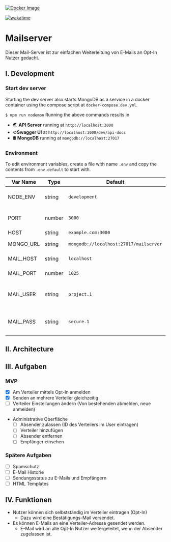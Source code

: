 [![Docker Image](https://github.com/JanneckLange/mailserver/actions/workflows/pushToDocker.yml/badge.svg?branch=master)](https://hub.docker.com/repository/docker/sapza/mailserver)

[![wakatime](https://wakatime.com/badge/user/f75702c6-6ecd-478f-a765-9c0a07c62d50/project/211f7cb7-35d5-4675-a4ba-91e94c2bcdfc.svg)](https://wakatime.com/badge/user/f75702c6-6ecd-478f-a765-9c0a07c62d50/project/211f7cb7-35d5-4675-a4ba-91e94c2bcdfc)

# Mailserver

Dieser Mail-Server ist zur einfachen Weiterleitung von E-Mails an Opt-In Nutzer gedacht.

## I. Development

### Start dev server

Starting the dev server also starts MongoDB as a service in a docker container using the compose script at `docker-compose.dev.yml`.

```$ npm run nodemon```
Running the above commands results in

* 🌏 **API Server** running at `http://localhost:3000`
* ⚙️**Swagger UI** at `http://localhost:3000/dev/api-docs`
* 🛢️ **MongoDB** running at `mongodb://localhost:27017`

### Environment

To edit environment variables, create a file with name `.env` and copy the contents from `.env.default` to start with.

| Var Name  | Type  | Default | Description  |
|---|---|---|---|
| NODE_ENV  | string  | `development` |API runtime environment. eg: `staging`  |
|  PORT | number  | `3000` | Port to run the API server on |
|  HOST | string  | `example.com:3000` | ? |
|  MONGO_URL | string  | `mongodb://localhost:27017/mailserver` | URL for MongoDB |
|  MAIL_HOST | string  | `localhost` | URL for Mailserver |
|  MAIL_PORT | number  | `1025` | Port for Mailserver |
|  MAIL_USER | string  | `project.1` | Username for Mailserver login |
|  MAIL_PASS | string  | `secure.1` | Password for Mailserver login |

## II. Architecture

## III. Aufgaben

### MVP

* [X] Am Verteiler mittels Opt-In anmelden
* [X] Senden an mehrere Verteiler gleichzeitig
* [ ] Verteiler Einstellungen ändern (Von bestehenden abmelden, neue anmelden)
* Administrative Oberfläche
  * [ ] Absender zulassen (ID des Verteilers im User eintragen)
  * [ ] Verteiler hinzufügen
  * [ ] Absender entfernen
  * [ ] Empfänger einsehen

### Spätere Aufgaben

* [ ] Spamschutz
* [ ] E-Mail Historie
* [ ] Sendungsstatus zu E-Mails und Empfängern
* [ ] HTML Templates

## IV. Funktionen

* Nutzer können sich selbstständig im Verteiler eintragen (Opt-In)
  * Dazu wird eine Bestätigungs-Mail versendet.
* Es können E-Mails an eine Verteiler-Adresse gesendet werden.
  * E-Mail wird an alle Opt-In Nutzer weitergeleitet, wenn der Absender zugelassen ist.
